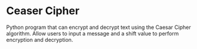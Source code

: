 # Ceaser Cipher
Python program that can encrypt and decrypt text using the Caesar Cipher algorithm. Allow users to input a message and a shift value to perform encryption and decryption.
